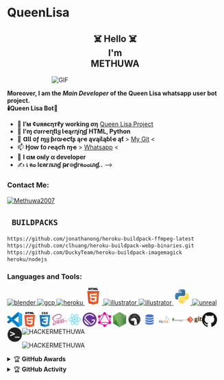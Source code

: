 # QueenLisa
<h2 align="center">☠️ Hello ☠️ <br>I'm <br>METHUWA</h1>
<img align="center">

<img align="right" alt="GIF" src="https://i.ibb.co/N9QfW3r/IMG-20220321_WA0127.jpg" width="400"/>

<h7 align="left"><b>Moreover, I am the <i><b>Main Developer</b></i> of the Queen Lisa whatsapp user bot project. <br>🕯️Queen Lisa Bot👸</b></h7>



- 🔭 **Ӏ’м ¢υяяєηтℓу working ση** [Queen Lisa Project](https://github.com/HACKERMETHUWA/QueenLisa)
- 🌱 **Ӏ’ɱ ƈʋɾɾҽղƭƖყ Ɩҽąɾղíղɠ** **HTML, Python**
- 🤖 **ⱭƖƖ օƒ ɱყ ƥɾօᴊҽƈƭʂ ąɾҽ ąⱱąíƖąɓƖҽ ąƭ** > [My Git](https://github.com/HACKERMETHUWA/QueenLisa) <
- 📫 **Ӈօⱳ ƭօ ɾҽąƈɦ ɱҽ** > [Whatsapp](https://wa.me/94762321886) <
- 📜 **I αм oɴly α developer**
- ✍️ **เ ค๓ lєคгภเภɠ թг๏ɠгค๓๓เภɠ..**
-->

<h3 align="left">Contact Me:</h3>
<p align="left">
<a href="https://wa.me/94762321886" target="blank"><img align="center" src="https://cdn.jsdelivr.net/npm/simple-icons@3.0.1/icons/whatsapp.svg" alt="Methuwa2007" height="30" width="40" /></a>
</p>

## ` BUILDPACKS`

```
https://github.com/jonathanong/heroku-buildpack-ffmpeg-latest
https://github.com/clhuang/heroku-buildpack-webp-binaries.git
https://github.com/DuckyTeam/heroku-buildpack-imagemagick
heroku/nodejs
```

<h3 align="left">Languages and Tools:</h3>

<a href="https://www.blender.org/" target="_blank"> <img src="https://download.blender.org/branding/community/blender_community_badge_white.svg" alt="blender" width="40" height="40"/> </a> 
<a href="https://cloud.google.com" target="_blank"> <img src="https://www.vectorlogo.zone/logos/google_cloud/google_cloud-icon.svg" alt="gcp" width="40" height="40"/> </a>
<a href="https://heroku.com" target="_blank"> <img src="https://www.vectorlogo.zone/logos/heroku/heroku-icon.svg" alt="heroku" width="40" height="40"/> </a> <a href="https://www.w3.org/html/" target="_blank"> <img src="https://raw.githubusercontent.com/devicons/devicon/master/icons/html5/html5-original-wordmark.svg" alt="html5" width="40" height="40"/> </a> <a href="https://www.adobe.com/in/products/illustrator.html" target="_blank"> <img src="https://www.vectorlogo.zone/logos/adobe_illustrator/adobe_illustrator-icon.svg" alt="illustrator" width="40" height="40"/> </a>
<a href="https://www.adobe.com/in/products/photoshop.html" target="_blank"> <img src="https://upload.wikimedia.org/wikipedia/commons/thumb/c/cf/Adobe_Photoshop_Express_logo.svg/1200px-Adobe_Photoshop_Express_logo.svg.png" alt="illustrator" width="40" height="40"/> </a>
<a href="https://www.python.org" target="_blank"> <img src="https://raw.githubusercontent.com/devicons/devicon/master/icons/python/python-original.svg" alt="python" width="40" height="40"/> </a> 
<a href="https://unrealengine.com/" target="_blank"> <img src="https://raw.githubusercontent.com/kenangundogan/fontisto/036b7eca71aab1bef8e6a0518f7329f13ed62f6b/icons/svg/brand/unreal-engine.svg" alt="unreal" width="40" height="40"/> </a> </p>
<img align="left" alt="Visual Studio Code" width="35px" src="https://raw.githubusercontent.com/github/explore/80688e429a7d4ef2fca1e82350fe8e3517d3494d/topics/visual-studio-code/visual-studio-code.png" />

<img align="left" alt="HTML5" width="35px" src="https://raw.githubusercontent.com/github/explore/80688e429a7d4ef2fca1e82350fe8e3517d3494d/topics/html/html.png" />

<img align="left" alt="CSS3" width="35px" src="https://raw.githubusercontent.com/github/explore/80688e429a7d4ef2fca1e82350fe8e3517d3494d/topics/css/css.png" />

<img align="left" alt="Sass" width="35px" src="https://raw.githubusercontent.com/github/explore/80688e429a7d4ef2fca1e82350fe8e3517d3494d/topics/sass/sass.png" />  

<img align="left" alt="React" width="35px" src="https://raw.githubusercontent.com/github/explore/80688e429a7d4ef2fca1e82350fe8e3517d3494d/topics/react/react.png" /> 

<img align="left" alt="Gatsby" width="35px" src="https://raw.githubusercontent.com/github/explore/e94815998e4e0713912fed477a1f346ec04c3da2/topics/gatsby/gatsby.png" />

<img align="left" alt="GraphQL" width="35px" src="https://raw.githubusercontent.com/github/explore/80688e429a7d4ef2fca1e82350fe8e3517d3494d/topics/graphql/graphql.png" />

<img align="left" alt="Node.js" width="35px" src="https://raw.githubusercontent.com/github/explore/80688e429a7d4ef2fca1e82350fe8e3517d3494d/topics/nodejs/nodejs.png" />

<img align="left" alt="Deno" width="35px" src="https://raw.githubusercontent.com/github/explore/361e2821e2dea67711cde99c9c40ed357061cf27/topics/deno/deno.png" />

<img align="left" alt="SQL" width="35px" src="https://raw.githubusercontent.com/github/explore/80688e429a7d4ef2fca1e82350fe8e3517d3494d/topics/sql/sql.png" />

<img align="left" alt="MySQL" width="35px" src="https://raw.githubusercontent.com/github/explore/80688e429a7d4ef2fca1e82350fe8e3517d3494d/topics/mysql/mysql.png" />

<img align="left" alt="MongoDB" width="35px" src="https://raw.githubusercontent.com/github/explore/80688e429a7d4ef2fca1e82350fe8e3517d3494d/topics/mongodb/mongodb.png" />

<img align="left" alt="Git" width="35px" src="https://raw.githubusercontent.com/github/explore/80688e429a7d4ef2fca1e82350fe8e3517d3494d/topics/git/git.png" />

<img align="left" alt="GitHub" width="35px" src="https://raw.githubusercontent.com/github/explore/78df643247d429f6cc873026c0622819ad797942/topics/github/github.png" />

<img align="left" alt="Terminal" width="35px" src="https://raw.githubusercontent.com/github/explore/80688e429a7d4ef2fca1e82350fe8e3517d3494d/topics/terminal/terminal.png" />




<p>&nbsp;<img align="center" src="https://github-readme-stats.vercel.app/api?username=HACKERMETHUWA&show_icons=true&theme=highcontrast" alt="HACKERMETHUWA" /></p>
<p><img align="center" src="https://github-readme-streak-stats.herokuapp.com/?user=HACKERMETHUWA&theme=highcontrast" alt="HACKERMETHUWA" /></p>
</details>
<details>
<summary>&#127942 <b>GitHub Awards</b></summary><br/>

 ![Github Trophy](https://github-profile-trophy.vercel.app/?username=HACKERMETHUWA)

</details>

<details>
    <summary>&#127942 <b>GitHub Activity</b></summary><br/>
  
![Metrics](https://metrics.lecoq.io/HACKERMETHUWA?template=classic&followup=1&isocalendar=1&languages=1&isocalendar.duration=half-year&config.timezone=IndiaStandardTime%2FIstanbul)


</details>
